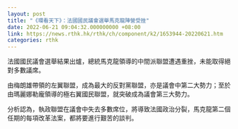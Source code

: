 ```yaml
---
layout: post
title: "《環看天下》：法國國民議會選舉馬克龍陣營受挫"
date: 2022-06-21 09:04:32.000000000 +08:00
link: https://news.rthk.hk/rthk/ch/component/k2/1653944-20220621.htm
categories: rthk
---
```


法國國民議會選舉結果出爐，總統馬克龍領導的中間派聯盟遭遇重挫，未能取得絕對多數議席。

由梅朗雄帶領的左翼聯盟，成為最大的反對黨聯盟，亦是議會中第二大勢力；至於由瑪麗娜勒龐領導的極右翼國民聯盟，就突破成為議會第三大勢力。

分析認為，執政聯盟在議會中失去多數席位，將導致法國政治分裂，馬克龍第二個任期的每項改革法案，都將要進行艱苦的談判。
